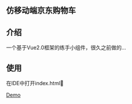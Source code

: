 ## 仿移动端京东购物车

## 介绍

一个基于Vue2.0框架的练手小组件，很久之前做的...

## 使用

在IDE中打开index.html👻

[Demo](https://www.fintinger.site/extra/JDshoppingCart/)
